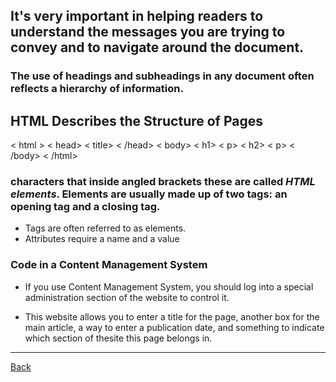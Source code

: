 ## It's very important in helping readers to understand the messages you are trying to convey and to navigate around the document.

### The use of headings and subheadings in any document often reflects a hierarchy of information.

## HTML Describes the Structure of Pages
< html >
 < head>
   < title>
    < /head>
 < body>
   < h1>
     < p>
    < h2>
     < p>
 < /body>
  < /html>


### characters that inside angled brackets these are called *HTML elements*. Elements are usually made up of two tags: an opening tag and a closing tag.

* Tags are often referred to as elements.
* Attributes require a name and a value


### Code in a Content Management System

* If you use Content Management System, you should log into a special administration section of the website to control it.

* This website allows you to enter a title for the page, another box for the main article, a way to enter a publication date, and something to indicate which section of thesite this page belongs in.

***

[Back](https://suhaibyounis.github.io/reading-notes/)
